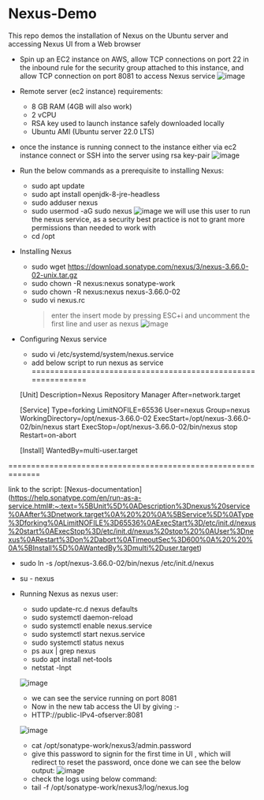 # Nexus-Demo
This repo demos the installation of Nexus on the Ubuntu server and accessing Nexus UI from a Web browser

- Spin up an EC2 instance on AWS, allow TCP connections on port 22 in the inbound rule for the security group attached to this instance, and allow TCP connection on port 8081 to access Nexus service
    ![image](https://github.com/hemu07/Nexus-demo/assets/90203539/1da8f2bd-5fa4-4b42-b41b-240627534806)

- Remote server (ec2 instance) requirements:
  - 8 GB RAM (4GB will also work)
  - 2 vCPU
  - RSA key used to launch instance safely downloaded locally
  - Ubuntu AMI (Ubuntu server 22.0 LTS)

- once the instance is running connect to the instance either via ec2 instance connect or SSH into the server using rsa key-pair
   ![image](https://github.com/hemu07/Nexus-demo/assets/90203539/2408be58-5c46-4fd0-ac61-8028abe24311)

- Run the below commands as a prerequisite to installing Nexus:
  - sudo apt update
  - sudo apt install openjdk-8-jre-headless
  - sudo adduser nexus
  - sudo usermod -aG sudo nexus
  ![image](https://github.com/hemu07/Nexus-demo/assets/90203539/308d49a6-22a1-4227-a67e-233ca31b9b5e)
    we will use this user to run the nexus service, as a security best practice is not to grant more permissions than needed to work with
  - cd /opt
- Installing Nexus
  - sudo wget https://download.sonatype.com/nexus/3/nexus-3.66.0-02-unix.tar.gz
  - sudo chown -R nexus:nexus sonatype-work
  - sudo chown -R nexus:nexus nexus-3.66.0-02
  - sudo vi nexus.rc
    > enter the insert mode  by pressing ESC+i and uncomment the first line and user as nexus
    > ![image](https://github.com/hemu07/Nexus-demo/assets/90203539/ac75261c-f73c-4ebb-9dfa-c48056aa70c6)
- Configuring Nexus service
  - sudo vi /etc/systemd/system/nexus.service
  -  add below script to run nexus as service
=============================================================

    [Unit]
    Description=Nexus Repository Manager
    After=network.target
    
    [Service]
    Type=forking
    LimitNOFILE=65536
    User=nexus
    Group=nexus
    WorkingDirectory=/opt/nexus-3.66.0-02
    ExecStart=/opt/nexus-3.66.0-02/bin/nexus start
    ExecStop=/opt/nexus-3.66.0-02/bin/nexus stop
    Restart=on-abort
    
    [Install]
    WantedBy=multi-user.target

=============================================================

link to the script: [Nexus-documentation] (https://help.sonatype.com/en/run-as-a-service.html#:~:text=%5BUnit%5D%0ADescription%3Dnexus%20service%0AAfter%3Dnetwork.target%0A%20%20%0A%5BService%5D%0AType%3Dforking%0ALimitNOFILE%3D65536%0AExecStart%3D/etc/init.d/nexus%20start%0AExecStop%3D/etc/init.d/nexus%20stop%20%0AUser%3Dnexus%0ARestart%3Don%2Dabort%0ATimeoutSec%3D600%0A%20%20%0A%5BInstall%5D%0AWantedBy%3Dmulti%2Duser.target)

  - sudo ln -s /opt/nexus-3.66.0-02/bin/nexus /etc/init.d/nexus
  - su - nexus
- Running Nexus as nexus user:
  - sudo update-rc.d nexus defaults
  - sudo systemctl daemon-reload
  - sudo systemctl enable nexus.service
  - sudo systemctl start nexus.service
  - sudo systemctl status nexus
  - ps aux | grep nexus
  - sudo apt install net-tools
  - netstat -lnpt

  ![image](https://github.com/hemu07/Nexus-demo/assets/90203539/e0f9adcb-e17d-4f25-9a2e-2dcdf8962e84)
  - we can see the service running on port 8081
  - Now in the new tab access the UI by giving :-
  - HTTP://public-IPv4-ofserver:8081

  ![image](https://github.com/hemu07/Nexus-demo/assets/90203539/fec73382-f23b-422c-9e68-a6fda63c96fc)
  - cat /opt/sonatype-work/nexus3/admin.password
  - give this password to signin for the first time in UI , which will redirect to reset the password, once done we can see the below output:
  ![image](https://github.com/hemu07/Nexus-demo/assets/90203539/c1e220e7-66e1-4056-b988-4a0b2f089c57)
  - check the logs using below command:
  - tail -f /opt/sonatype-work/nexus3/log/nexus.log

